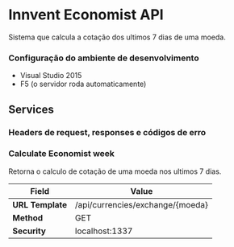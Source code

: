 # Innvent Economist API 

Sistema que calcula a cotação dos ultimos 7 dias de uma moeda.

### Configuração do ambiente de desenvolvimento
* Visual Studio 2015 
* F5 (o servidor roda automaticamente)


## Services
### Headers de request, responses e códigos de erro


### Calculate Economist week 
Retorna o calculo de cotação de uma moeda nos ultimos 7 dias.


| Field            | Value                     |
|----------------- |---------------------------|
| **URL Template** |/api/currencies/exchange/{moeda}|
| **Method**       | GET                      |
| **Security**     | localhost:1337                   |

